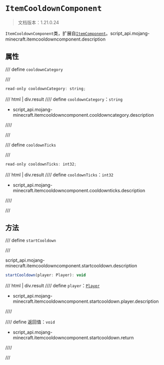 # `ItemCooldownComponent`

> 文档版本：1.21.0.24

`ItemCooldownComponent`类，扩展自[`ItemComponent`](./itemcomponent.md)。script_api.mojang-minecraft.itemcooldowncomponent.description

## 属性

/// define
`cooldownCategory`


///

```js
read-only cooldownCategory: string;
```

/// html | div.result
//// define
`cooldownCategory`：`string`

- script_api.mojang-minecraft.itemcooldowncomponent.cooldowncategory.description


////

///


/// define
`cooldownTicks`


///

```js
read-only cooldownTicks: int32;
```

/// html | div.result
//// define
`cooldownTicks`：`int32`

- script_api.mojang-minecraft.itemcooldowncomponent.cooldownticks.description


////

///


## 方法

/// define
`startCooldown`


///

script_api.mojang-minecraft.itemcooldowncomponent.startcooldown.description

```js
startCooldown(player: Player): void
```

/// html | div.result
//// define
`player`：[`Player`](./player.md)

- script_api.mojang-minecraft.itemcooldowncomponent.startcooldown.player.description


////

//// define
返回值：`void`

- script_api.mojang-minecraft.itemcooldowncomponent.startcooldown.return


////

///


